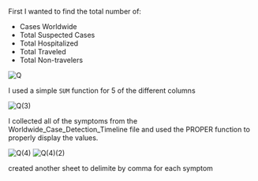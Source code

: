 First I wanted to find the total number of: 
* Cases Worldwide
* Total Suspected Cases
* Total Hospitalized
* Total Traveled
* Total Non-travelers

![Q](https://user-images.githubusercontent.com/112139192/187313081-c86e7aa5-165a-4423-9365-2d9ad1b200fe.PNG)

I used a simple ```SUM``` function for 5 of the different columns 

![Q(3)](https://user-images.githubusercontent.com/112139192/187313494-50d2cf78-ad5f-4eff-b43e-03f914c24753.PNG)

I collected all of the symptoms from the Worldwide_Case_Detection_Timeline file and used the PROPER function
to properly display the values.

![Q(4)](https://user-images.githubusercontent.com/112139192/187317604-fa0695a7-8949-4568-8c3e-0c835830f223.PNG)
![Q(4)(2)](https://user-images.githubusercontent.com/112139192/187317673-60915783-ec10-4da1-a471-6617d02ff825.PNG)


created another sheet to delimite by comma for each symptom

